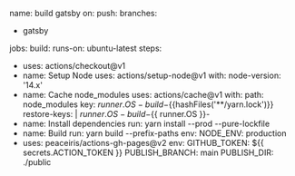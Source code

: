 name: build gatsby
on:
push:
branches:
- gatsby

jobs:
build:
runs-on: ubuntu-latest
steps:
- uses: actions/checkout@v1
- name: Setup Node
uses: actions/setup-node@v1
with:
node-version: '14.x'
- name: Cache node_modules
uses: actions/cache@v1
with:
path: node_modules
key: ${{runner.OS}}-build-${{hashFiles('**/yarn.lock')}}
restore-keys: |
${{ runner.OS }}-build-${{ runner.OS }}-
- name: Install dependencies
run: yarn install --prod --pure-lockfile
- name: Build
run: yarn build --prefix-paths
env:
NODE_ENV: production
- uses: peaceiris/actions-gh-pages@v2
env:
GITHUB_TOKEN: ${{ secrets.ACTION_TOKEN }}
PUBLISH_BRANCH: main
PUBLISH_DIR: ./public